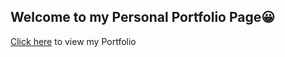 ## Welcome to my Personal Portfolio Page😀<br>
[Click here](https://matineno.github.io/my-portfolio/) to view my Portfolio
